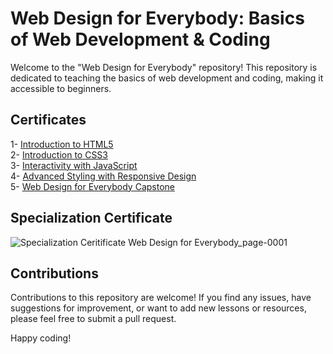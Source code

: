 # Web Design for Everybody: Basics of Web Development & Coding

Welcome to the "Web Design for Everybody" repository! This repository is dedicated to teaching the basics of web development and coding, making it accessible to beginners.

## Certificates

1- [Introduction to HTML5](https://www.coursera.org/account/accomplishments/certificate/5HT4ZTUSTWJM)\
2- [Introduction to CSS3](https://www.coursera.org/account/accomplishments/certificate/JCU4BPC9PT2S)\
3- [Interactivity with JavaScript](https://www.coursera.org/account/accomplishments/certificate/UBVGZ5E3QB2Z)\
4- [Advanced Styling with Responsive Design](https://www.coursera.org/account/accomplishments/certificate/XP8ATSFACXZL)\
5- [Web Design for Everybody Capstone](https://www.coursera.org/account/accomplishments/certificate/GPEUYKYB6U3H)

## Specialization Certificate

![Specialization Ceritificate Web Design for Everybody_page-0001](https://github.com/KaShiekzmi/Coursera-Web-Design-for-Everybody-Basics-of-Web-Development-Coding/assets/114513868/b17e0c92-bd4d-4fa3-ae0e-603d3d671730)

## Contributions

Contributions to this repository are welcome! If you find any issues, have suggestions for improvement, or want to add new lessons or resources, please feel free to submit a pull request.

Happy coding!
